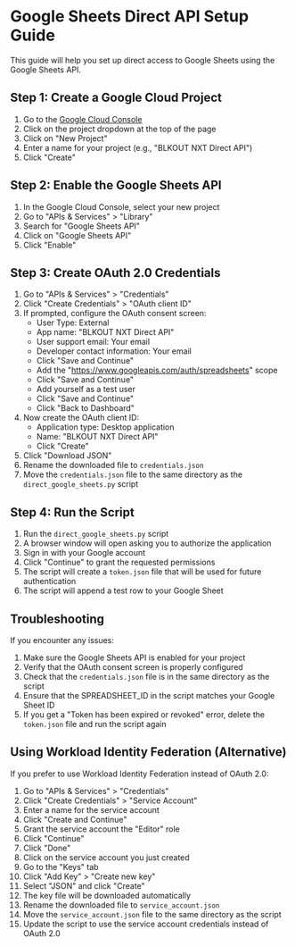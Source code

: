 # Google Sheets Direct API Setup Guide

This guide will help you set up direct access to Google Sheets using the Google Sheets API.

## Step 1: Create a Google Cloud Project

1. Go to the [Google Cloud Console](https://console.cloud.google.com/)
2. Click on the project dropdown at the top of the page
3. Click on "New Project"
4. Enter a name for your project (e.g., "BLKOUT NXT Direct API")
5. Click "Create"

## Step 2: Enable the Google Sheets API

1. In the Google Cloud Console, select your new project
2. Go to "APIs & Services" > "Library"
3. Search for "Google Sheets API"
4. Click on "Google Sheets API"
5. Click "Enable"

## Step 3: Create OAuth 2.0 Credentials

1. Go to "APIs & Services" > "Credentials"
2. Click "Create Credentials" > "OAuth client ID"
3. If prompted, configure the OAuth consent screen:
   - User Type: External
   - App name: "BLKOUT NXT Direct API"
   - User support email: Your email
   - Developer contact information: Your email
   - Click "Save and Continue"
   - Add the "https://www.googleapis.com/auth/spreadsheets" scope
   - Click "Save and Continue"
   - Add yourself as a test user
   - Click "Save and Continue"
   - Click "Back to Dashboard"
4. Now create the OAuth client ID:
   - Application type: Desktop application
   - Name: "BLKOUT NXT Direct API"
   - Click "Create"
5. Click "Download JSON"
6. Rename the downloaded file to `credentials.json`
7. Move the `credentials.json` file to the same directory as the `direct_google_sheets.py` script

## Step 4: Run the Script

1. Run the `direct_google_sheets.py` script
2. A browser window will open asking you to authorize the application
3. Sign in with your Google account
4. Click "Continue" to grant the requested permissions
5. The script will create a `token.json` file that will be used for future authentication
6. The script will append a test row to your Google Sheet

## Troubleshooting

If you encounter any issues:

1. Make sure the Google Sheets API is enabled for your project
2. Verify that the OAuth consent screen is properly configured
3. Check that the `credentials.json` file is in the same directory as the script
4. Ensure that the SPREADSHEET_ID in the script matches your Google Sheet ID
5. If you get a "Token has been expired or revoked" error, delete the `token.json` file and run the script again

## Using Workload Identity Federation (Alternative)

If you prefer to use Workload Identity Federation instead of OAuth 2.0:

1. Go to "APIs & Services" > "Credentials"
2. Click "Create Credentials" > "Service Account"
3. Enter a name for the service account
4. Click "Create and Continue"
5. Grant the service account the "Editor" role
6. Click "Continue"
7. Click "Done"
8. Click on the service account you just created
9. Go to the "Keys" tab
10. Click "Add Key" > "Create new key"
11. Select "JSON" and click "Create"
12. The key file will be downloaded automatically
13. Rename the downloaded file to `service_account.json`
14. Move the `service_account.json` file to the same directory as the script
15. Update the script to use the service account credentials instead of OAuth 2.0
